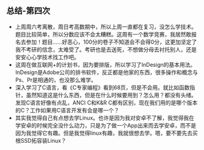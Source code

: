 ## 总结-第四次
+ 上周周六考离散，周日考高数期中，所以上周一直都在复习，没怎么学技术。题目比较简单，所以分数应该不会太糟糕。这周有一个数学竞赛，我居然敢报名去参加！题目……好恶心，100分的卷子不知道会不会得0分，这更加坚定了我不考研的信念，太难受了。考研也是去送死，不想做分母去衬托别人，还是安安心心学技术找工作吧。
+ 这周在做互联网+的计划书，因为要排版，所以学习了InDesign的基本用法。InDesign是Adobe公司的排书软件，反正都是他家的东西，很多操作和概念与Ps、Pr是相通的，也没那么难学。
+ 深入学习了C语言，看《C专家编程》看到68页，但是不会用。就比如函数指针，虽然知道这是什么东西，但是在什么时候要用到？怎么用？都没有头绪。发现C语言好像有点乱，ANCI C和K&R C都有区别，现在我们用的是哪个版本的C？工作如果用C语言开发有会是哪一个？
+ 其实我觉得自己有点想去学Linux。也许是因为我对安卓不了解，我觉得我在学安卓的时候完全没什么动力，只是为了做一个App出来而去学安卓，而不是因为我觉得它有趣。但是我觉得linux有趣，我就很想去学。嗯，要不要先去买根SSD拓容装Linux？